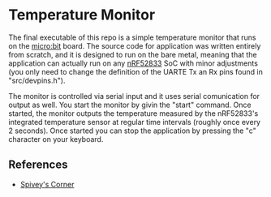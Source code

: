 
# Temperature Monitor

The final executable of this repo is a simple temperature monitor that runs on
the [micro:bit](https://microbit.org/) board. The source code for application was written entirely from scratch, and it is designed to run on the bare metal, meaning that the application can actually run on any [nRF52833](https://infocenter.nordicsemi.com/pdf/nRF52833_OPS_v0.7.pdf) SoC with minor adjustments (you only need
to change the definition of the UARTE Tx an Rx pins found in "src/devpins.h").

The monitor is controlled via serial input and it uses serial comunication for 
output as well. You start the monitor by givin the "start" command. Once started,
the monitor outputs the temperature measured by the nRF52833's integrated temperature 
sensor at regular time intervals (roughly once every 2 seconds). Once started you
can stop the application by pressing the "c" character on your keyboard.

## References

* [Spivey's Corner](https://spivey.oriel.ox.ac.uk/corner/Welcome_to_Spivey%27s_Corner)